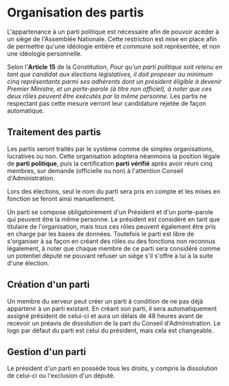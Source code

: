 # Organisation des partis

L'appartenance à un parti politique est nécessaire afin de pouvoir acéder à un siège de l'Assemblée Nationale. Cette restriction est mise en place afin de permettre qu'une idéologie entière et commune soit représentée, et non une idéologie personnelle.

Selon l'**Article 15** de la Constitution, _Pour qu'un parti politique soit retenu en tant que candidat aux élections législatives, il doit proposer au minimum cinq représentants parmi ses adhérents dont un président éligible à devenir Premier Ministre, et un porte-parole (à titre non officiel), à noter que ces deux rôles peuvent être exécutés par la même personne._ Les partis ne respectant pas cette mesure verront leur candidature rejetée de façon automatique.

## Traitement des partis

Les partis seront traités par le système comme de simples organisations, lucratives ou non. Cette organisation adoptera néanmoins la position légale de **parti politique**, puis la certification **parti vérifié** après avoir réuni cinq membres, sur demande (officielle ou non) à l'attention Conseil d'Administration.

Lors des élections, seul le nom du parti sera pris en compte et les mises en fonction se feront ainsi manuellement.

Un parti se compose obligatoirement d'un Président et d'un porte-parole qui peuvent être la même personne. Le président est considéré en tant que titulaire de l'organisation, mais tous ces rôles peuvent également être pris en charge par les bases de données. Toutefois le parti est libre de s'organiser à sa façon en créant des rôles ou des fonctions non reconnus légalement, à noter que chaque membre de ce parti sera considéré comme un potentiel député ne pouvant refuser un siège s'il s'offre à lui à la suite d'une élection.

## Création d'un parti

Un membre du serveur peut créer un parti à condition de ne pas déjà appartenir à un parti existant. En créant son parti, il sera automatiquement assigné président de celui-ci et aura un délais de 48 heures avant de recevoir un préavis de dissolution de la part du Conseil d'Administration. Le logo par défaut du parti est celui du président, mais cela est changeable.

## Gestion d'un parti

Le président d'un parti en possède tous les droits, y compris la dissolution de celui-ci ou l'exclusion d'un député.
